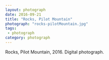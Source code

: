 ```yaml
---
layout: photograph
date: 2016-09-21
title: "Rocks, Pilot Mountain"
photograph: "rocks-pilotMountain.jpg"
tags: 
 - photograph
category: photograph
---
```

Rocks, Pilot Mountain, 2016.
Digital photograph.